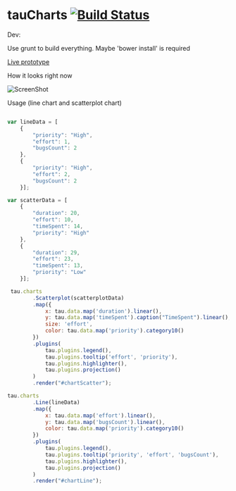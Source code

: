 tauCharts [![Build Status](https://travis-ci.org/TargetProcess/tauCharts.png?branch=master)](https://travis-ci.org/TargetProcess/tauCharts)
=========

Dev: 

Use grunt to build everything. Maybe 'bower install' is required

[Live prototype](http://rawgithub.com/TargetProcess/tauCharts/master/prototype/index.html)

How it looks right now

![ScreenShot](http://www.taucharts.com/images/charts.png)

Usage (line chart and scatterplot chart)

```javascript

var lineData = [
    {
        "priority": "High",
        "effort": 1,
        "bugsCount": 2
    },
    {
        "priority": "High",
        "effort": 2,
        "bugsCount": 2
    }];

var scatterData = [
    {
        "duration": 20,
        "effort": 10,
        "timeSpent": 14,
        "priority": "High"
    },
    {
        "duration": 29,
        "effort": 23,
        "timeSpent": 13,
        "priority": "Low"
    }];

 tau.charts
        .Scatterplot(scatterplotData)
        .map({
            x: tau.data.map('duration').linear(),
            y: tau.data.map('timeSpent').caption("TimeSpent").linear(),
            size: 'effort',
            color: tau.data.map('priority').category10()
        })
        .plugins(
            tau.plugins.legend(), 
            tau.plugins.tooltip('effort', 'priority'),
            tau.plugins.highlighter(),
            tau.plugins.projection()
        )
        .render("#chartScatter");

tau.charts
        .Line(lineData)
        .map({
            x: tau.data.map('effort').linear(),
            y: tau.data.map('bugsCount').linear(),
            color: tau.data.map('priority').category10()
        })
        .plugins(
            tau.plugins.legend(), 
            tau.plugins.tooltip('priority', 'effort', 'bugsCount'),
            tau.plugins.highlighter(),
            tau.plugins.projection()
        )
        .render("#chartLine");
```
